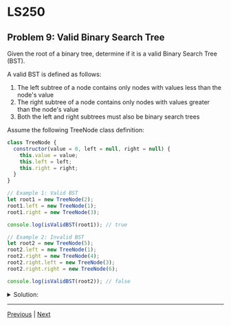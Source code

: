 # LS250
## Problem 9: Valid Binary Search Tree

Given the root of a binary tree, determine if it is a valid Binary Search Tree (BST).

A valid BST is defined as follows:

1. The left subtree of a node contains only nodes with values less than the node's value
2. The right subtree of a node contains only nodes with values greater than the node's value
3. Both the left and right subtrees must also be binary search trees

Assume the following TreeNode class definition:

```javascript
class TreeNode {
  constructor(value = 0, left = null, right = null) {
    this.value = value;
    this.left = left;
    this.right = right;
  }
}

// Example 1: Valid BST
let root1 = new TreeNode(2);
root1.left = new TreeNode(1);
root1.right = new TreeNode(3);

console.log(isValidBST(root1)); // true

// Example 2: Invalid BST
let root2 = new TreeNode(5);
root2.left = new TreeNode(1);
root2.right = new TreeNode(4);
root2.right.left = new TreeNode(3);
root2.right.right = new TreeNode(6);

console.log(isValidBST(root2)); // false
```

<details>
<summary>Solution:</summary>

```javascript
function isValidBST(root) {
  return validateBST(root, -Infinity, Infinity);
}

function validateBST(node, min, max) {
  // Base case: empty tree is valid
  if (node === null) {
    return true;
  }
  
  // Check if current node violates BST property
  if (node.value <= min || node.value >= max) {
    return false;
  }
  
  // Recursively check left and right subtrees
  return validateBST(node.left, min, node.value) && 
         validateBST(node.right, node.value, max);
}
```

**Algorithm Explanation:**

1. **Range-based validation**: Each node must be within a valid range (min, max)
2. **For each node**:
   - Check if current node's value is within the allowed range
   - Update ranges for children:
     - Left child: range is (min, current_node.value)
     - Right child: range is (current_node.value, max)
3. **Recursive validation**: Both subtrees must also be valid BSTs

**Key Insight:**
Instead of just checking parent-child relationships, we maintain the valid range for each node based on all its ancestors.

**Time Complexity:** O(n) - Visit each node once
**Space Complexity:** O(h) - Height of the tree (recursion stack)

**Example walkthrough:**
```
Tree:    2
        / \
       1   3

validateBST(2, -∞, +∞)
├─ validateBST(1, -∞, 2) ✓
└─ validateBST(3, 2, +∞) ✓
Result: true
```

</details>

---

[Previous](08.md) | [Next](10.md)